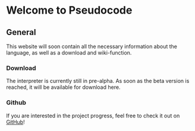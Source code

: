 # Welcome to Pseudocode

## General
This website will soon contain all the necessary information about the language, as well as a download and wiki-function.

### Download
The interpreter is currently still in pre-alpha. As soon as the beta version is reached, it will be available for download here.

### Github
If you are interested in the project progress, feel free to check it out on [GitHub](https://github.com/xtay2/Pseudocode-II)!
